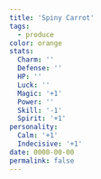 ```yaml
---
title: 'Spiny Carrot'
tags:
  - produce
color: orange
stats:
  Charm: ''
  Defense: ''
  HP: ''
  Luck: ''
  Magic: '+1'
  Power: ''
  Skill: '-1'
  Spirit: '+1'
personality:
  Calm: '+1'
  Indecisive: '+1'
date: 0000-00-00
permalink: false
---
```

